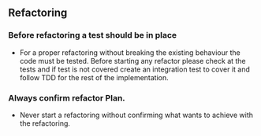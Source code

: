 ## Refactoring 

### Before refactoring a test should be in place 
- For a proper refactoring without breaking the existing behaviour the code must be tested. Before starting any refactor please check at the tests and if test is not covered create an integration test to cover it and follow TDD for the rest of the implementation. 

### Always confirm refactor Plan. 
- Never start a refactoring without confirming what wants to achieve with the refactoring.
